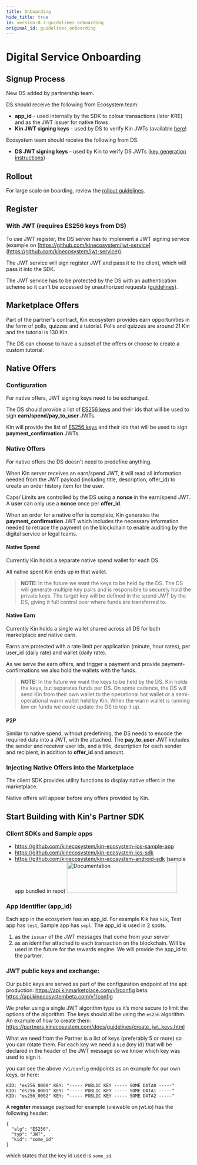```yaml
---
title: Onboarding
hide_title: true
id: version-0.7-guidelines_onboarding
original_id: guidelines_onboarding
---
```


# Digital Service Onboarding

## Signup Process

New DS added by partnership team.

DS should receive the following from Ecosystem team:

*   **app_id** - used internally by the SDK to colour transactions (later KRE) and as the JWT issuer for native flows
*   **Kin JWT signing keys** - used by DS to verify Kin JWTs (available [here](https://api.kinmarketplace.com/v1/config))

Ecosystem team should receive the following from DS:

*   **DS JWT signing keys** - used by Kin to verify DS JWTs ([key generation instructions](guidelines_create_jwt_keys.md))


## Rollout

For large scale on boarding, review the [rollout guidelines](guidelines_rollout.md).

## Register

### With JWT (requires ES256 keys from DS)

To use JWT register, the DS server has to implement a JWT signing service (example on [https://github.com/kinecosystem/jwt-service](https://github.com/kinecosystem/jwt-service)).

The JWT service will sign register JWT and pass it to the client, which will pass it into the SDK.

The JWT service has to be protected by the DS with an authentication scheme so it can't be accessed by unauthorized requests ([guidelines](guidelines_sybil.md)).

## Marketplace Offers

Part of the partner's contract, Kin ecosystem provides earn opportunities in the form of polls, quizzes and a tutorial. Polls and quizzes are around 21 Kin and the tutorial is 130 Kin.

The DS can choose to have a subset of the offers or choose to create a custom tutorial.


## Native Offers


### Configuration

For native offers, JWT signing keys need to be exchanged.

The DS should provide a list of [ES256 keys](guidelines_create_jwt_keys.md) and their ids that will be used to sign **earn/spend/pay_to_user** JWTs.

Kin will provide the list of [ES256 keys](https://api.kinmarketplace.com/v1/config) and their ids that will be used to sign **payment_confirmation** JWTs.


### Native Offers

For native offers the DS doesn't need to predefine anything.

When Kin server receives an earn/spend JWT, it will read all information needed from the JWT payload (including title, description, offer_id) to create an order history item for the user.

Caps/ Limits are controlled by the DS using a **nonce** in the earn/spend JWT. A **user** can only use a **nonce** once per **offer_id**.

When an order for a native offer is complete, Kin generates the **payment_confirmation** JWT which includes the necessary information needed to retrace the payment on the blockchain to enable auditing by the digital service or legal teams.


#### Native Spend

Currently Kin holds a separate native spend wallet for each DS.

All native spent Kin ends up in that wallet.

> **NOTE:**
> In the future we want the keys to be held by the DS. The DS will generate multiple key pairs and is responsible to securely hold the private keys. The target key will be defined in the spend JWT by the DS, giving it full control over where funds are transferred to.


#### Native Earn

Currently Kin holds a single wallet shared across all DS for both marketplace and native earn.

Earns are protected with a rate limit per application (minute, hour rates), per user_id (daily rate) and wallet (daily rate).

As we serve the earn offers, and trigger a payment and provide payment-confirmations we also hold the wallets with the funds.

> **NOTE:**
> In the future we want the keys to be held by the DS. Kin holds the keys, but separates funds per DS. On some cadence, the DS will send Kin from their own wallet to the operational hot wallet or a semi-operational warm wallet held by Kin. When the warm wallet is running low on funds we could update the DS to top it up.


#### P2P

Similar to native spend, without predefining, the DS needs to encode the required data into a JWT, with the attached. The **pay_to_user** JWT includes the sender and receiver user ids, and a title, description for each sender and recipient, in addition to **offer_id** and amount.


### Injecting Native Offers into the Marketplace

The client SDK provides utility functions to display native offers in the marketplace.

Native offers will appear before any offers provided by Kin.

## Start Building with Kin's Partner SDK

### Client SDKs and Sample apps
* https://github.com/kinecosystem/kin-ecosystem-ios-sample-app
* https://github.com/kinecosystem/kin-ecosystem-ios-sdk
* https://github.com/kinecosystem/kin-ecosystem-android-sdk (sample app bundled in repo)
<a href="https://partners.kinecosystem.com/docs/api/api.html"><img src="https://partners.kinecosystem.com/img/documentation-button2x.png" width=300 height=84 alt="Documentation"/></a>

### App Identifier (app_id)
Each app in the ecosystem has an app_id. For example Kik has `kik`, Test app has `test`, Sample app has `smpl`. The app_id is used in 2 spots.
1. as the `issuer` of the JWT messages that come from your server
1. as an identifier attached to each transaction on the blockchain. Will be used in the future for the rewards engine.
We will provide the app_id to the partner.

### JWT public keys and exchange:
Our public keys are served as part of the configuration endpoint of the api:
production:
https://api.kinmarketplace.com/v1/config
beta:
https://api.kinecosystembeta.com/v1/config

We prefer using a single JWT algorithm type as it’s more secure to limit the options of the algorithm.
The keys should all be using the `es256` algorithm. An example of how to create them:
https://partners.kinecosystem.com/docs/guidelines/create_jwt_keys.html

What we need from the Partner is a list of keys (preferably 5 or more) so you can rotate them. For each key we need a `kid` (key id) that will be declared in the header of the JWT message so we know which key was used to sign it.

you can see the above `/v1/config` endpoints as an example for our own keys, or here:
```
KID: "es256_0000" KEY: "----- PUBLIC KEY ----- SOME DATA0 -----"
KID: "es256_0001" KEY: "----- PUBLIC KEY ----- SOME DATA1 -----"
KID: "es256_0002" KEY: "----- PUBLIC KEY ----- SOME DATA2 -----"
```

A **register** message payload for example (viewable on jwt.io) has the following header:
```
{
  "alg": "ES256",
  "typ": "JWT",
  "kid": "some_id"
}
```

which states that the key id used is `some_id`.

